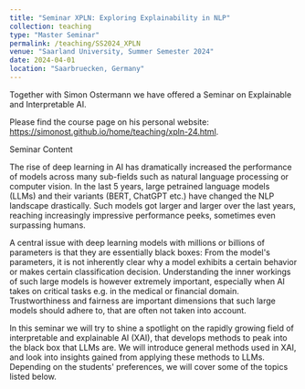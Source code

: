 ```yaml
---
title: "Seminar XPLN: Exploring Explainability in NLP"
collection: teaching
type: "Master Seminar"
permalink: /teaching/SS2024_XPLN
venue: "Saarland University, Summer Semester 2024"
date: 2024-04-01
location: "Saarbruecken, Germany"
---
```


Together with Simon Ostermann we have offered a Seminar on Explainable and Interpretable AI.

Please find the course page on his personal website: https://simonost.github.io/home/teaching/xpln-24.html.

Seminar Content

The rise of deep learning in AI has dramatically increased the performance of models across many sub-fields such as natural language processing or computer vision. In the last 5 years, large petrained language models (LLMs) and their variants (BERT, ChatGPT etc.) have changed the NLP landscape drastically. Such models got larger and larger over the last years, reaching increasingly impressive performance peeks, sometimes even surpassing humans.

A central issue with deep learning models with millions or billions of parameters is that they are essentially black boxes: From the model's parameters, it is not inherently clear why a model exhibits a certain behavior or makes certain classification decision. Understanding the inner workings of such large models is however extremely important, especially when AI takes on critical tasks e.g. in the medical or financial domain. Trustworthiness and fairness are important dimensions that such large models should adhere to, that are often not taken into account.

In this seminar we will try to shine a spotlight on the rapidly growing field of interpretable and explainable AI (XAI), that develops methods to peak into the black box that LLMs are. We will introduce general methods used in XAI, and look into insights gained from applying these methods to LLMs. Depending on the students' preferences, we will cover some of the topics listed below.




